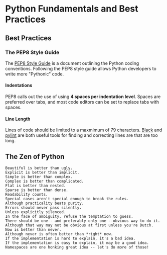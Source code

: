 # Python Fundamentals and Best Practices   
## Best Practices   
### The PEP8 Style Guide   
The [PEP8 Style Guide](https://peps.python.org/pep-0008/) is a document outlining the Python coding conventions. Following the PEP8 style guide allows Python developers to write more "Pythonic" code.   

#### Indentations   
PEP8 calls out the use of using **4 spaces per indentation level**. Spaces are preferred over tabs, and most code editors can be set to replace tabs with spaces.

#### Line Length
Lines of code should be limited to a maxmimum of 79 characters. [Black](https://github.com/psf/black) and [pylint](https://pylint.pycqa.org/en/latest/) are both useful tools for finding and correcting lines are that are too long.

#### 

## The Zen of Python
```
Beautiful is better than ugly.
Explicit is better than implicit.
Simple is better than complex.
Complex is better than complicated.
Flat is better than nested.
Sparse is better than dense.
Readability counts.
Special cases aren't special enough to break the rules.
Although practicality beats purity.
Errors should never pass silently.
Unless explicitly silenced.
In the face of ambiguity, refuse the temptation to guess.
There should be one-- and preferably only one --obvious way to do it.
Although that way may not be obvious at first unless you're Dutch.
Now is better than never.
Although never is often better than *right* now.
If the implementation is hard to explain, it's a bad idea.
If the implementation is easy to explain, it may be a good idea.
Namespaces are one honking great idea -- let's do more of those!
```


